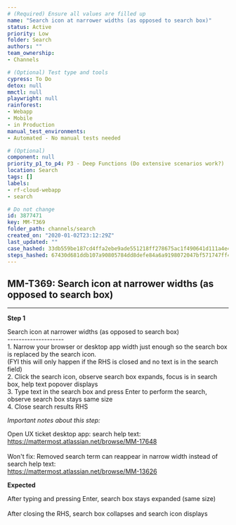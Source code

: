 ```yaml
---
# (Required) Ensure all values are filled up
name: "Search icon at narrower widths (as opposed to search box)"
status: Active
priority: Low
folder: Search
authors: ""
team_ownership: 
- Channels

# (Optional) Test type and tools
cypress: To Do
detox: null
mmctl: null
playwright: null
rainforest: 
- Webapp
- Mobile
- in Production
manual_test_environments: 
- Automated - No manual tests needed

# (Optional)
component: null
priority_p1_to_p4: P3 - Deep Functions (Do extensive scenarios work?)
location: Search
tags: []
labels: 
- rf-cloud-webapp
- search

# Do not change
id: 3877471
key: MM-T369
folder_path: channels/search
created_on: "2020-01-02T23:12:29Z"
last_updated: ""
case_hashed: 33db559be187cd4ffa2ebe9ade551218ff278675ac1f490641d111a4e4daf0c5dccb65ccf674c1b00c6301bfc6fa0755
steps_hashed: 67430d681ddb107a90805784dd8defe84a6a9198072047bf571747ff425c8116bd0d8db30d15f28fe9655ce0358fa7dd
---
```


## MM-T369: Search icon at narrower widths (as opposed to search box)

---

**Step 1**

Search icon at narrower widths (as opposed to search box)\
\--------------------\
1\. Narrow your browser or desktop app width just enough so the search box is replaced by the search icon.\
(FYI this will only happen if the RHS is closed and no text is in the search field)\
2\. Click the search icon, observe search box expands, focus is in search box, help text popover displays\
3\. Type text in the search box and press Enter to perform the search, observe search box stays same size\
4\. Close search results RHS

_Important notes about this step:_

Open UX ticket desktop app: search help text: <https://mattermost.atlassian.net/browse/MM-17648>\
\
Won't fix: Removed search term can reappear in narrow width instead of search help text:\
<https://mattermost.atlassian.net/browse/MM-13626>

**Expected**

After typing and pressing Enter, search box stays expanded (same size)\
\
After closing the RHS, search box collapses and search icon displays
